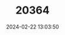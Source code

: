 ---
title: "20364"
category: "Somatogyrus pilsbryanus"
draft: false
date: 2024-02-22 13:03:50
languages:
  English: ["Tallapoosa Pebblesnail"]
---